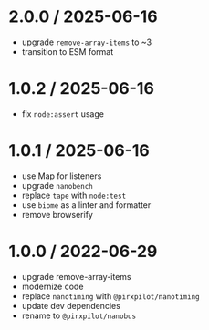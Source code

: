 
2.0.0 / 2025-06-16
==================

 * upgrade `remove-array-items` to ~3
 * transition to ESM format

1.0.2 / 2025-06-16
==================

 * fix `node:assert` usage

1.0.1 / 2025-06-16
==================

 * use Map for listeners
 * upgrade `nanobench`
 * replace `tape` with `node:test`
 * use `biome` as a linter and formatter
 * remove browserify

1.0.0 / 2022-06-29
==================

 * upgrade remove-array-items
 * modernize code
 * replace `nanotiming` with `@pirxpilot/nanotiming`
 * update dev dependencies
 * rename to `@pirxpilot/nanobus`
